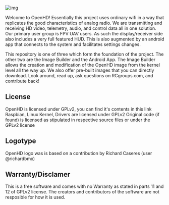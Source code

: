 ![img](https://github.com/HD-Fpv/Open.HD/blob/master/wiki-content/Open.HD%20Logo%20Splashscreen/Open.HD_Logo.png)

Welcome to OpenHD! Essentially this project uses ordinary wifi in a way that replicates the good characteristics of analog radio. We are transmitting and receiving HD video, telemetry, audio, and control data all in one solution. Our primary user group is FPV UAV users. As such the display/receiver side also includes a very full featured HUD. This is also augmented by an android app that connects to the system and facilitates settings changes.  

This repository is one of three which form the foundation of the project. The other two are the Image Builder and the Android App. The Image Builder allows the creation and modification of the OpenHD image from the kernel level all the way up. We also offer pre-built images that you can directly download. Look around, read up, ask questions on RCgroups.com, and contribute back!

## License
OpenHD is licensed under GPLv2, you can find it's contents in this link
Raspbian, Linux Kernel, Drivers are licensed under GPLv2
Original code (if found) is licensed as stipulated in respective source files or under the GPLv2 license 

## Logotype
OpenHD logo was is based on a contribution by Richard Caseres (user @richardbmx)

## Warranty/Disclamer
This is a free software and comes with no Warranty as stated in parts 11 and 12 of GPLv2 license. The creators and contributors of the software are not resposible for how it is used.
